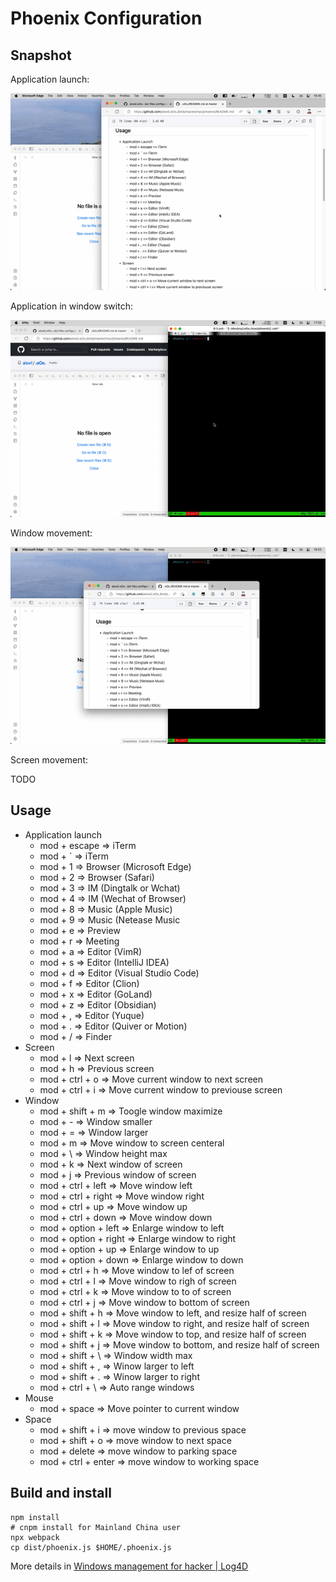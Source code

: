 # Phoenix Configuration

## Snapshot

Application launch:

![](./_asserts/application-launch.gif)

Application in window switch:

![](./_asserts/application-switch.gif)


Window movement:

![](./_asserts/window.gif)

Screen movement:

TODO

## Usage

- Application launch
  - mod + escape => iTerm
  - mod + \` => iTerm
  - mod + 1 => Browser (Microsoft Edge)
  - mod + 2 => Browser (Safari)
  - mod + 3 => IM (Dingtalk or Wchat)
  - mod + 4 => IM (Wechat of Browser)
  - mod + 8 => Music (Apple Music)
  - mod + 9 => Music (Netease Music
  - mod + e => Preview
  - mod + r => Meeting
  - mod + a => Editor (VimR)
  - mod + s => Editor (IntelliJ IDEA)
  - mod + d => Editor (Visual Studio Code)
  - mod + f => Editor (Clion)
  - mod + x => Editor (GoLand)
  - mod + z => Editor (Obsidian)
  - mod + , => Editor (Yuque)
  - mod + . => Editor (Quiver or Motion)
  - mod + / => Finder
- Screen
  - mod + l => Next screen
  - mod + h => Previous screen
  - mod + ctrl + o => Move current window to next screen
  - mod + ctrl + i => Move current window to previouse screen
- Window
  - mod + shift + m => Toogle window maximize
  - mod + - => Window smaller
  - mod + = => Window larger
  - mod + m => Move window to screen centeral
  - mod + \\ => Window height max
  - mod + k => Next window of screen
  - mod + j => Previous window of screen
  - mod + ctrl + left => Move window left
  - mod + ctrl + right => Move window right
  - mod + ctrl + up => Move window up
  - mod + ctrl + down => Move window down
  - mod + option + left => Enlarge window to left
  - mod + option + right => Enlarge window to right
  - mod + option + up => Enlarge window to up
  - mod + option + down => Enlarge window to down
  - mod + ctrl + h => Move window to lef of screen
  - mod + ctrl + l => Move window to righ of screen
  - mod + ctrl + k => Move window to to of screen
  - mod + ctrl + j => Move window to bottom of screen
  - mod + shift + h => Move window to left, and resize half of screen
  - mod + shift + l => Move window to right, and resize half of screen
  - mod + shift + k => Move window to top, and resize half of screen
  - mod + shift + j => Move window to bottom, and resize half of screen
  - mod + shift + \\ => Window width max
  - mod + shift + , => Winow larger to left
  - mod + shift + . => Winow larger to right
  - mod + ctrl + \\ => Auto range windows
- Mouse
  - mod + space => Move pointer to current window
- Space
  - mod + shift + i => move window to previous space
  - mod + shift + o => move window to next space
  - mod + delete => move window to parking space
  - mod + ctrl + enter => move window to working space



## Build and install

```
npm install
# cnpm install for Mainland China user
npx webpack
cp dist/phoenix.js $HOME/.phoenix.js
```

More details in [Windows management for hacker | Log4D](https://blog.alswl.com/2016/04/windows-management-for-hacker/)

